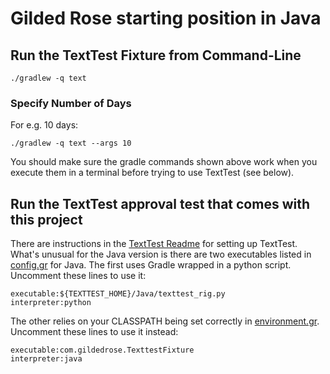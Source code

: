 # Gilded Rose starting position in Java

## Run the TextTest Fixture from Command-Line

```
./gradlew -q text
```

### Specify Number of Days

For e.g. 10 days:

```
./gradlew -q text --args 10
```

You should make sure the gradle commands shown above work when you execute them in a terminal before trying to use
TextTest (see below).

## Run the TextTest approval test that comes with this project

There are instructions in the [TextTest Readme](../texttests/README.md) for setting up TextTest. What's unusual for the
Java version is there are two executables listed in [config.gr](../texttests/config.gr) for Java. The first uses Gradle
wrapped in a python script. Uncomment these lines to use it:

    executable:${TEXTTEST_HOME}/Java/texttest_rig.py
    interpreter:python

The other relies on your CLASSPATH being set correctly in [environment.gr](../texttests/environment.gr). Uncomment these
lines to use it instead:

    executable:com.gildedrose.TexttestFixture
    interpreter:java
